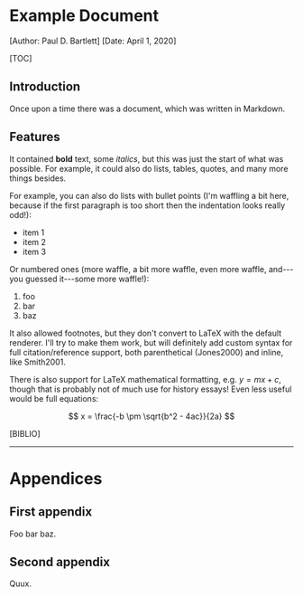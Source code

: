 # Example Document
[Author: Paul D. Bartlett]
[Date: April 1, 2020]

[TOC]

## Introduction

Once upon a time there was a document, which was written in Markdown.

## Features

It contained **bold** text,  some *italics*, but this was just the start of what
was possible. For example, it could also do lists, tables, quotes, and many more
things besides.

For example, you can also do lists with bullet points (I'm waffling a bit here,
because if the first paragraph is too short then the indentation looks really
odd!):

* item 1
* item 2
* item 3

Or numbered ones (more waffle, a bit more waffle, even more waffle, and---you
guessed it---some more waffle!):

1. foo
1. bar
1. baz

It also allowed footnotes, but they don't convert to LaTeX with the default
renderer. I'll try to make them work, but will definitely add custom syntax for
full citation/reference support, both parenthetical (Jones2000) and inline, like
Smith2001.

There is also support for LaTeX mathematical formatting, e.g. $y=mx+c$, though
that is probably not of much use for history essays! Even less useful would be
full equations:

$$ x = \frac{-b \pm \sqrt{b^2 - 4ac}}{2a} $$

[BIBLIO]

---

# Appendices

## First appendix

Foo bar baz.

## Second appendix

Quux.

